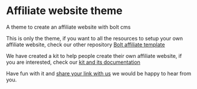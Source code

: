 # Affiliate website theme
A theme to create an affiliate website with bolt cms

This is only the theme, if you want to all the resources to setup your own affiliate website, check our other repository <a href="https://github.com/symbiodyssey/bolt-affiliate-template" target="_blank">Bolt affiliate template</a>

We have created a kit to help people create their own affiliate website, if you are interested, check our <a href="https://starterkits.symbiodyssey.com/kit/affiliate-website" target="_blank">kit and its documentation</a>

Have fun with it and <a href="https://starterkits.symbiodyssey.com/suggestion" target="_blank">share your link with us</a> we would be happy to hear from you.
